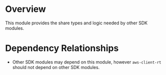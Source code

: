 # Overview

This module provides the share types and logic needed by other SDK modules.  

# Dependency Relationships

* Other SDK modules may depend on this module, however `aws-client-rt` should not depend on other SDK modules.